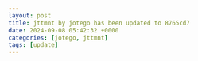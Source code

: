 ```yaml
---
layout: post
title: jttmnt by jotego has been updated to 8765cd7
date: 2024-09-08 05:42:32 +0000
categories: [jotego, jttmnt]
tags: [update]
---
```


